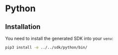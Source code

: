 # Python

## Installation

You need to install the generated SDK into your `venv`:

```bash
pip3 install -e ../../sdk/python/bin/
```
